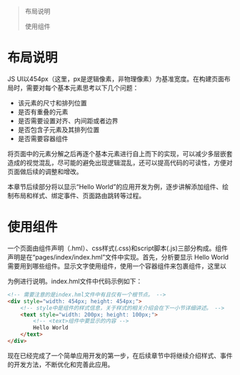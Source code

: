 > 布局说明
>
> 使用组件

# 布局说明

JS UI以454px（这里，px是逻辑像素，非物理像素）为基准宽度。在构建页面布局时，需要对每个基本元素思考以下几个问题：

- 该元素的尺寸和排列位置
- 是否有重叠的元素
- 是否需要设置对齐、内间距或者边界
- 是否包含子元素及其排列位置
- 是否需要容器组件

将页面中的元素分解之后再逐个基本元素进行自上而下的实现，可以减少多层嵌套造成的视觉混乱，尽可能的避免出现逻辑混乱，还可以提高代码的可读性，方便对页面做后续的调整和增改。

本章节后续部分将以显示“Hello World”的应用开发为例，逐步讲解添加组件、绘制布局和样式、绑定事件、页面路由跳转等过程。

# 使用组件

一个页面由组件声明（.hml）、css样式(.css)和script脚本(.js)三部分构成。组件声明是在“pages/index/index.hml”文件中实现。首先，分析要显示 Hello World需要用到哪些组件。显示文字使用<text>组件，使用一个容器组件来包裹<text>组件，这里以<div>为例进行说明。index.hml文件中代码示例如下：

```html
<!-- 需要注意的是index.hml文件中有且仅有一个根节点。 -->
<div style="width: 454px; height: 454px;">
    <!-- style中是组件的样式信息，关于样式的相关介绍会在下一小节详细讲述。 -->
    <text style="width: 200px; height: 100px;"> 
        <!-- <text>组件中要显示的内容 -->
        Hello World
    </text>
</div>
```

现在已经完成了一个简单应用开发的第一步，在后续章节中将继续介绍样式、事件的开发方法，不断优化和完善此应用。